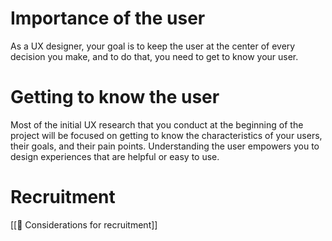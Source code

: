 # Importance of the user

As a UX designer, your goal is to keep the user at the center of every decision you make, and to do that, you need to get to know your user.

# Getting to know the user

Most of the initial UX research that you conduct at the beginning of the project will be focused on getting to know the characteristics of your users, their goals, and their pain points. Understanding the user empowers you to design experiences that are helpful or easy to use.

# Recruitment

[[💬 Considerations for recruitment]]

